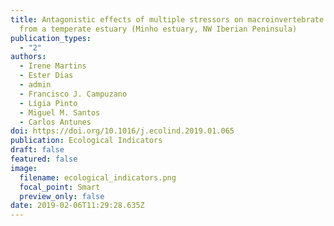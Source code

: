 ```yaml
---
title: Antagonistic effects of multiple stressors on macroinvertebrate biomass
  from a temperate estuary (Minho estuary, NW Iberian Peninsula)
publication_types:
  - "2"
authors:
  - Irene Martins
  - Ester Dias
  - admin
  - Francisco J. Campuzano
  - Lígia Pinto
  - Miguel M. Santos
  - Carlos Antunes
doi: https://doi.org/10.1016/j.ecolind.2019.01.065
publication: Ecological Indicators
draft: false
featured: false
image:
  filename: ecological_indicators.png
  focal_point: Smart
  preview_only: false
date: 2019-02-06T11:29:28.635Z
---
```

